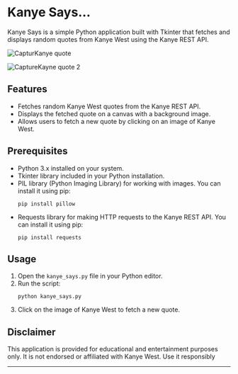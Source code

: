 # Kanye Says...

Kanye Says is a simple Python application built with Tkinter that fetches and displays random quotes from Kanye West using the Kanye REST API.

![CapturKanye quote](https://github.com/user-attachments/assets/ce220c78-4c30-4c86-8c48-3546fb944f4c)

![CaptureKayne quote 2](https://github.com/user-attachments/assets/6752a5c0-63dd-42a0-a3b3-41a8875a4cf1)



## Features
- Fetches random Kanye West quotes from the Kanye REST API.
- Displays the fetched quote on a canvas with a background image.
- Allows users to fetch a new quote by clicking on an image of Kanye West.

## Prerequisites
- Python 3.x installed on your system.
- Tkinter library included in your Python installation.
- PIL library (Python Imaging Library) for working with images. You can install it using pip:
  ```
  pip install pillow
  ```
- Requests library for making HTTP requests to the Kanye REST API. You can install it using pip:
  ```
  pip install requests
  ```

## Usage
1. Open the `kanye_says.py` file in your Python editor.
2. Run the script:
   ```
   python kanye_says.py
   ```
3. Click on the image of Kanye West to fetch a new quote.

## Disclaimer
This application is provided for educational and entertainment purposes only. It is not endorsed or affiliated with Kanye West. Use it responsibly

---

